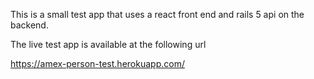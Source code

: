 This is a small test app that uses a react front end  and rails 5 api on the backend.

The live test app is available at the following url

https://amex-person-test.herokuapp.com/


